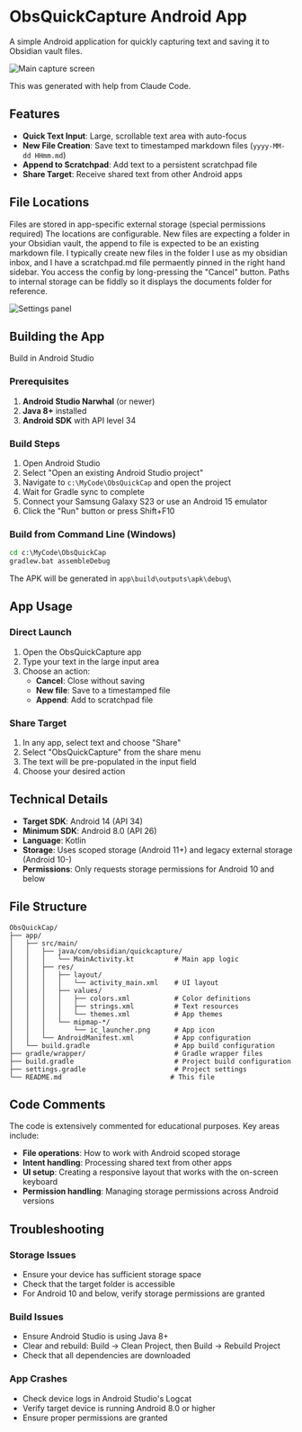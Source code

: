 # ObsQuickCapture Android App

A simple Android application for quickly capturing text and saving it to Obsidian vault files.

![Main capture screen](ReadMeImages/ObsQuickCap.jpg)

This was generated with help from Claude Code.

## Features

- **Quick Text Input**: Large, scrollable text area with auto-focus
- **New File Creation**: Save text to timestamped markdown files (`yyyy-MM-dd HHmm.md`)
- **Append to Scratchpad**: Add text to a persistent scratchpad file
- **Share Target**: Receive shared text from other Android apps

## File Locations

Files are stored in app-specific external storage (special permissions required)
The locations are configurable. New files are expecting a folder in your Obsidian vault,
the append to file is expected to be an existing markdown file. I typically create new files in
the folder I use as my obsidian inbox, and I have a scratchpad.md file permaently pinned in the
right hand sidebar. You access the config by long-pressing the "Cancel" button. Paths to internal
storage can be fiddly so it displays the documents folder for reference.

![Settings panel](ReadMeImages/Settings.jpg)

## Building the App
Build in Android Studio

### Prerequisites

1. **Android Studio Narwhal** (or newer)
2. **Java 8+** installed
3. **Android SDK** with API level 34

### Build Steps

1. Open Android Studio
2. Select "Open an existing Android Studio project"
3. Navigate to `c:\MyCode\ObsQuickCap` and open the project
4. Wait for Gradle sync to complete
5. Connect your Samsung Galaxy S23 or use an Android 15 emulator
6. Click the "Run" button or press Shift+F10

### Build from Command Line (Windows)

```cmd
cd c:\MyCode\ObsQuickCap
gradlew.bat assembleDebug
```

The APK will be generated in `app\build\outputs\apk\debug\`

## App Usage

### Direct Launch
1. Open the ObsQuickCapture app
2. Type your text in the large input area
3. Choose an action:
   - **Cancel**: Close without saving
   - **New file**: Save to a timestamped file
   - **Append**: Add to scratchpad file

### Share Target
1. In any app, select text and choose "Share"
2. Select "ObsQuickCapture" from the share menu
3. The text will be pre-populated in the input field
4. Choose your desired action

## Technical Details

- **Target SDK**: Android 14 (API 34)
- **Minimum SDK**: Android 8.0 (API 26)
- **Language**: Kotlin
- **Storage**: Uses scoped storage (Android 11+) and legacy external storage (Android 10-)
- **Permissions**: Only requests storage permissions for Android 10 and below

## File Structure

```
ObsQuickCap/
├── app/
│   ├── src/main/
│   │   ├── java/com/obsidian/quickcapture/
│   │   │   └── MainActivity.kt          # Main app logic
│   │   ├── res/
│   │   │   ├── layout/
│   │   │   │   └── activity_main.xml    # UI layout
│   │   │   ├── values/
│   │   │   │   ├── colors.xml           # Color definitions
│   │   │   │   ├── strings.xml          # Text resources
│   │   │   │   └── themes.xml           # App themes
│   │   │   └── mipmap-*/
│   │   │       └── ic_launcher.png      # App icon
│   │   └── AndroidManifest.xml          # App configuration
│   └── build.gradle                     # App build configuration
├── gradle/wrapper/                      # Gradle wrapper files
├── build.gradle                         # Project build configuration
├── settings.gradle                      # Project settings
└── README.md                           # This file
```

## Code Comments

The code is extensively commented for educational purposes. Key areas include:

- **File operations**: How to work with Android scoped storage
- **Intent handling**: Processing shared text from other apps
- **UI setup**: Creating a responsive layout that works with the on-screen keyboard
- **Permission handling**: Managing storage permissions across Android versions

## Troubleshooting

### Storage Issues
- Ensure your device has sufficient storage space
- Check that the target folder is accessible
- For Android 10 and below, verify storage permissions are granted

### Build Issues
- Ensure Android Studio is using Java 8+
- Clear and rebuild: Build → Clean Project, then Build → Rebuild Project
- Check that all dependencies are downloaded

### App Crashes
- Check device logs in Android Studio's Logcat
- Verify target device is running Android 8.0 or higher
- Ensure proper permissions are granted
